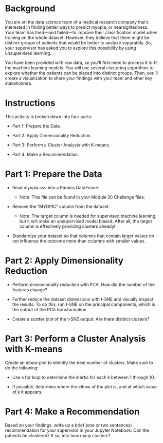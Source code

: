 # Background

You are on the data science team of a medical research company that’s interested in finding better ways to predict myopia, or nearsightedness. Your team has tried—and failed—to improve their classification model when training on the whole dataset. However, they believe that there might be distinct groups of patients that would be better to analyze separately. So, your supervisor has asked you to explore this possibility by using unsupervised learning.

You have been provided with raw data, so you’ll first need to process it to fit the machine learning models. You will use several clustering algorithms to explore whether the patients can be placed into distinct groups. Then, you’ll create a visualization to share your findings with your team and other key stakeholders.

# Instructions

This activity is broken down into four parts:

  * Part 1: Prepare the Data.

  * Part 2: Apply Dimensionality Reduction.

  * Part 3: Perform a Cluster Analysis with K-means.

  * Part 4: Make a Recommendation.
  
# Part 1: Prepare the Data

* Read myopia.csv into a Pandas DataFrame.

  * Note: This file can be found in your Module 20 Challenge files.
 
* Remove the "MYOPIC" column from the dataset.

  * Note: The target column is needed for supervised machine learning, but it will make an unsupervised model biased. After all, the target column is effectively providing clusters already!
  
* Standardize your dataset so that columns that contain larger values do not influence the outcome more than columns with smaller values.

# Part 2: Apply Dimensionality Reduction

* Perform dimensionality reduction with PCA. How did the number of the features change?

* Further reduce the dataset dimensions with t-SNE and visually inspect the results. To do this, run t-SNE on the principal components, which is the output of the PCA transformation.

* Create a scatter plot of the t-SNE output. Are there distinct clusters?

# Part 3: Perform a Cluster Analysis with K-means

Create an elbow plot to identify the best number of clusters. Make sure to do the following:

  * Use a for loop to determine the inertia for each k between 1 through 10.
  
  * If possible, determine where the elbow of the plot is, and at which value of k it appears.
  
# Part 4: Make a Recommendation

Based on your findings, write up a brief (one or two sentences) recommendation for your supervisor in your Jupyter Notebook. Can the patients be clustered? If so, into how many clusters?

